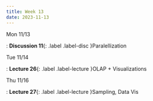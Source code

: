 ```yaml
---
title: Week 13
date: 2023-11-13
---
```


Mon 11/13

: **Discussion 11**{: .label .label-disc }Paralellization

Tue 11/14

: **Lecture 26**{: .label .label-lecture }OLAP + Visualizations

Thu 11/16

: **Lecture 27**{: .label .label-lecture }Sampling, Data Vis

